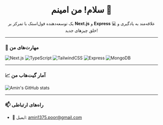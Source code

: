 <h1 align="center">سلام! من امینم 👋</h1>

<p align="center">
یک توسعه‌دهنده فول‌استک با تمرکز بر <b>Next.js</b> و <b>Express</b> 💻  
علاقه‌مند به یادگیری و خلق چیزهای جدید!
</p>

---

### 🚀 مهارت‌های من

![Next.js](https://img.shields.io/badge/-Next.js-000?&logo=next.js&logoColor=white)
![TypeScript](https://img.shields.io/badge/-TypeScript-3178C6?&logo=typescript&logoColor=white)
![TailwindCSS](https://img.shields.io/badge/-Tailwind-38B2AC?&logo=tailwind-css&logoColor=white)
![Express](https://img.shields.io/badge/-Express-000000?logo=express&logoColor=white)
![MongoDB](https://img.shields.io/badge/-MongoDB-47A248?logo=mongodb&logoColor=white)

---

### 📈 آمار گیت‌هاب من

![Amin's GitHub stats](https://github-readme-stats.vercel.app/api?username=amin-dev&show_icons=true&theme=radical)

---

### 📫 راه‌های ارتباطی

- 📧 ایمیل: amin1375.poor@gmail.com
